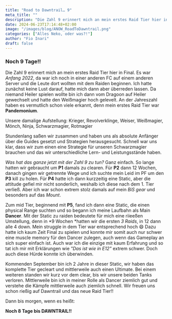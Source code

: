 ```yaml
---
title: "Road to Dawntrail… 9"
meta_title: ""
description: "Die Zahl 9 erinnert mich an mein erstes Raid Tier hier in Final"
date: 2024-06-23T17:14:48+02:00
image: "/images/blog/ANOW_RoadToDawntrail.png"
categories: ["Alles Neko, oder was?!"]
author: "Fio Inari"
draft: false
---
```


### Noch 9 Tage!!

Die Zahl 9 erinnert mich an mein erstes Raid Tier hier in Final.
Es war *Anfang 2022*, da war ich noch in einer anderen FC auf einem anderen Server und die Leute dort wollten mit dem Raiden beginnen.
Ich hatte zunächst keine Lust darauf, hatte mich dann aber überreden lassen. Da niemand Heiler spielen wollte bin ich dann vom Dragoon auf Heiler gewechselt und hatte den Weißmagier hoch gelevelt.
An der Jahreszahl haben es vermutlich schon viele erkannt, denn mein erstes Raid Tier war **Pandemonium**.

Unsere damalige Aufstellung:
Krieger, Revolverklinge, Weiser, Weißmagier, Mönch, Ninja, Schwarzmagier, Rotmagier

Stundenlang saßen wir zusammen und haben uns als absolute Anfänger über die Guides gesetzt und Strategien herausgesucht.
Schnell war uns klar, dass wir zum einen eine Strategie für unseren Schwarzmagier brauchen und das wir unterschiedliche Lern- und Leistungsstände haben.

*Was hat das ganze jetzt mit der Zahl 9 zu tun?*
Ganz einfach. So lange hatten wir gebraucht um **P1** damals zu clearen.
Für **P2** dann 12 Wochen, danach gingen wir getrennte Wege und ich suchte mein Leid im PF um den **P3** kill zu holen. 
Für **P4** hatte ich dann kurzzeitig eine Static, aber die attitude gefiel mir nicht sonderlich, weshalb ich diese nach dem 1. Tier verließ.
Aber ich war schon extrem stolz damals auf mein *BiS gear* und besonders auf das *Mount*.

Zum  mid Tier, beginnend mit **P5**, fand ich dann eine Static, die einen physical Range suchten und so begann ich meine Laufbahn als Main **Dancer**.
Mit der Static zu raiden bedeutete für mich eine riieeßen Umstellung, denn in *9 Wochen *hatten wir die ersten *3 Raids*, in 12 dann alle 4 down.
Mein struggle in dem Tier war entsprechend hoch :smile:
Dazu hatte ich kaum Zeit Final zu spielen und konnte mir somit auch nur schwer eine muscle memory für den Dancer zulegen, auch wenn das Gameplay an sich super einfach ist. Auch war ich die einzige mit kaum Erfahrung und so tat ich mir mit Erklärungen wie *"Das ist wie in E12"* extrem schwer.
Doch auch diese Hürde konnte ich überwinden.

Kommenden September bin ich 2 Jahre in dieser Static, wir haben das komplette Tier gecleart und mittlerweile auch einen Ultimate. Bei einem weiteren standen wir kurz vor dem clear, bis wir unsere beiden Tanks verloren. 
Mittlerweile bin ich in meiner Rolle als Dancer ziemlich gut und verstehe die Kämpfe mittlerweile auch ziemlich schnell.
Wir freuen uns schon rießig auf Dawntrail und das neue Raid Tier!!

Dann bis morgen, wenn es heißt:

**Noch 8 Tage bis DAWNTRAIL!!**